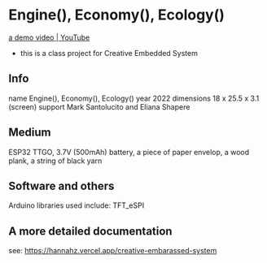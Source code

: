 # Engine(), Economy(), Ecology()

[a demo video | YouTube](https://youtu.be/kPq9UTl7eHk)

* this is a class project for Creative Embedded System


## Info
name
Engine(), Economy(), Ecology()
year
2022
dimensions
18 x 25.5 x 3.1 (screen)
support
Mark Santolucito and Eliana Shapere

## Medium 
ESP32 TTGO, 3.7V (500mAh) battery, a piece of paper envelop, a wood plank, a string of black yarn

## Software and others
Arduino
libraries used include: TFT_eSPI

## A more detailed documentation
see:
https://hannahz.vercel.app/creative-embarassed-system
